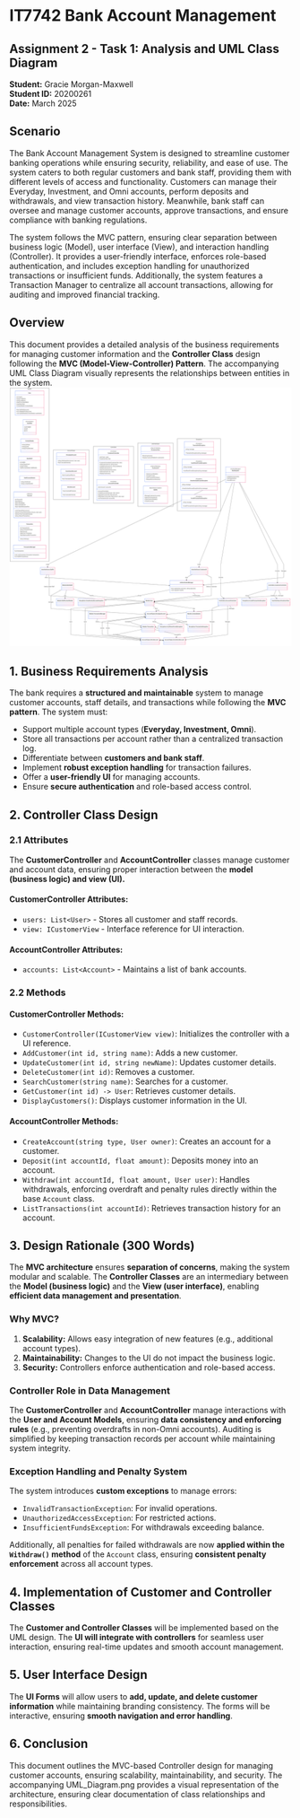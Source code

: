 ﻿# IT7742 Bank Account Management
## Assignment 2 - Task 1: Analysis and UML Class Diagram
**Student:** Gracie Morgan-Maxwell  
**Student ID:** 20200261  
**Date:** March 2025  

## Scenario

The Bank Account Management System is designed to streamline customer banking operations while ensuring security, reliability, and ease of use. The system caters to both regular customers and bank staff, providing them with different levels of access and functionality. Customers can manage their Everyday, Investment, and Omni accounts, perform deposits and withdrawals, and view transaction history. Meanwhile, bank staff can oversee and manage customer accounts, approve transactions, and ensure compliance with banking regulations.

The system follows the MVC pattern, ensuring clear separation between business logic (Model), user interface (View), and interaction handling (Controller). It provides a user-friendly interface, enforces role-based authentication, and includes exception handling for unauthorized transactions or insufficient funds. Additionally, the system features a Transaction Manager to centralize all account transactions, allowing for auditing and improved financial tracking.

## Overview
This document provides a detailed analysis of the business requirements for managing customer information and the **Controller Class** design following the **MVC (Model-View-Controller) Pattern**. The accompanying UML Class Diagram visually represents the relationships between entities in the system. ![UML Diagram](A2_UML_Diagram.png) 

## 1. Business Requirements Analysis
The bank requires a **structured and maintainable** system to manage customer accounts, staff details, and transactions while following the **MVC pattern**. The system must:
- Support multiple account types (**Everyday, Investment, Omni**).
- Store all transactions per account rather than a centralized transaction log.
- Differentiate between **customers and bank staff**.
- Implement **robust exception handling** for transaction failures.
- Offer a **user-friendly UI** for managing accounts.
- Ensure **secure authentication** and role-based access control.

## 2. Controller Class Design
### **2.1 Attributes**
The **CustomerController** and **AccountController** classes manage customer and account data, ensuring proper interaction between the **model (business logic) and view (UI).**

#### **CustomerController Attributes:**
- `users: List<User>` - Stores all customer and staff records.
- `view: ICustomerView` - Interface reference for UI interaction.

#### **AccountController Attributes:**
- `accounts: List<Account>` - Maintains a list of bank accounts.

### **2.2 Methods**
#### **CustomerController Methods:**
- `CustomerController(ICustomerView view)`: Initializes the controller with a UI reference.
- `AddCustomer(int id, string name)`: Adds a new customer.
- `UpdateCustomer(int id, string newName)`: Updates customer details.
- `DeleteCustomer(int id)`: Removes a customer.
- `SearchCustomer(string name)`: Searches for a customer.
- `GetCustomer(int id) -> User`: Retrieves customer details.
- `DisplayCustomers()`: Displays customer information in the UI.

#### **AccountController Methods:**
- `CreateAccount(string type, User owner)`: Creates an account for a customer.
- `Deposit(int accountId, float amount)`: Deposits money into an account.
- `Withdraw(int accountId, float amount, User user)`: Handles withdrawals, enforcing overdraft and penalty rules directly within the base `Account` class.
- `ListTransactions(int accountId)`: Retrieves transaction history for an account.

## 3. Design Rationale (300 Words)
The **MVC architecture** ensures **separation of concerns**, making the system modular and scalable. The **Controller Classes** are an intermediary between the **Model (business logic)** and the **View (user interface)**, enabling **efficient data management and presentation**.

### **Why MVC?**
1. **Scalability:** Allows easy integration of new features (e.g., additional account types).
2. **Maintainability:** Changes to the UI do not impact the business logic.
3. **Security:** Controllers enforce authentication and role-based access.

### **Controller Role in Data Management**
The **CustomerController** and **AccountController** manage interactions with the **User and Account Models**, ensuring **data consistency and enforcing rules** (e.g., preventing overdrafts in non-Omni accounts). Auditing is simplified by keeping transaction records per account while maintaining system integrity.

### **Exception Handling and Penalty System**
The system introduces **custom exceptions** to manage errors:
- `InvalidTransactionException`: For invalid operations.
- `UnauthorizedAccessException`: For restricted actions.
- `InsufficientFundsException`: For withdrawals exceeding balance.

Additionally, all penalties for failed withdrawals are now **applied within the `Withdraw()` method** of the `Account` class, ensuring **consistent penalty enforcement** across all account types.

## 4. Implementation of Customer and Controller Classes
The **Customer and Controller Classes** will be implemented based on the UML design. The **UI will integrate with controllers** for seamless user interaction, ensuring real-time updates and smooth account management.

## 5. User Interface Design
The **UI Forms** will allow users to **add, update, and delete customer information** while maintaining branding consistency. The forms will be interactive, ensuring **smooth navigation and error handling**.

## 6. Conclusion
This document outlines the MVC-based Controller design for managing customer accounts, ensuring scalability, maintainability, and security. The accompanying UML_Diagram.png provides a visual representation of the architecture, ensuring clear documentation of class relationships and responsibilities.

